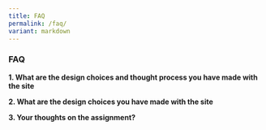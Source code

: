 ```yaml
---
title: FAQ
permalink: /faq/
variant: markdown
---
```

### **FAQ**

**1. What are the design choices and thought process you have made with the site**

**2. What are the design choices you have made with the site**


**3. Your thoughts on the assignment?**